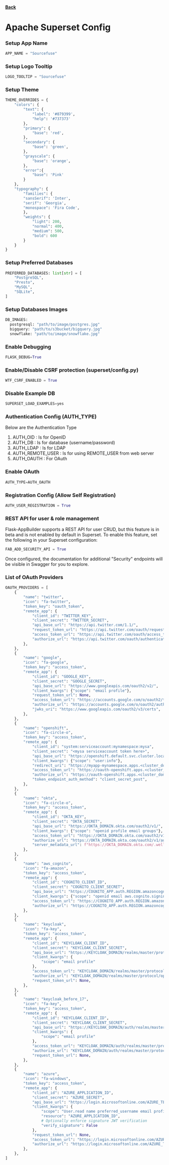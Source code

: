 #### [Back](./README.md)

# Apache Superset Config

### Setup App Name
```python
APP_NAME = "Sourcefuse"
```

### Setup Logo Tooltip
```python
LOGO_TOOLTIP = "Sourcefuse"
```

### Setup Theme
```python
THEME_OVERRIDES = {
    "colors": {
        "text": {
            "label": '#879399',
            "help": '#737373'
        },
        "primary": {
            "base": 'red',
        },
        "secondary": {
            "base": 'green',
        },
        "grayscale": {
            "base": 'orange',
        },
        "error":{
            "base": 'Pink'
        }
    },
    "typography": {
        "families": {
        "sansSerif": 'Inter',
        "serif": 'Georgia',
        "monospace": 'Fira Code',
        },
        "weights": {
            "light": 200,
            "normal": 400,
            "medium": 500,
            "bold": 600
        }
	}
}
```

### Setup Preferred Databases
```python
PREFERRED_DATABASES: list[str] = [
    "PostgreSQL",
    "Presto",
    "MySQL",
    "SQLite",
]
```

### Setup Databases Images
```python
DB_IMAGES:
  postgresql: "path/to/image/postgres.jpg"
  bigquery: "path/to/s3bucket/bigquery.jpg"
  snowflake: "path/to/image/snowflake.jpg"
```


### Enable Debugging
```python
FLASK_DEBUG=True
```

### Enable/Disable CSRF protection (superset/config.py)
```python
WTF_CSRF_ENABLED = True
```

### Disable Example DB
```python
SUPERSET_LOAD_EXAMPLES=yes
```

### Authentication Config (AUTH_TYPE)
Below are the Authentication Type
1. AUTH_OID : Is for OpenID
2. AUTH_DB : Is for database (username/password)
3. AUTH_LDAP : Is for LDAP
4. AUTH_REMOTE_USER : Is for using REMOTE_USER from web server
5. AUTH_OAUTH : For OAuth

### Enable OAuth
```python
AUTH_TYPE=AUTH_OAUTH
```

### Registration Config (Allow Self Registration)
```python
AUTH_USER_REGISTRATION = True
```

### REST API for user & role management
Flask-AppBuilder supports a REST API for user CRUD,
but this feature is in beta and is not enabled by default in Superset.
To enable this feature, set the following in your Superset configuration:

```python
FAB_ADD_SECURITY_API = True
```

Once configured, the documentation for additional "Security" endpoints will be visible in Swagger for you to explore.

### List of OAuth Providers
```python
OAUTH_PROVIDERS = [
    {
        "name": "twitter",
        "icon": "fa-twitter",
        "token_key": "oauth_token",
        "remote_app": {
            "client_id": "TWITTER_KEY",
            "client_secret": "TWITTER_SECRET",
            "api_base_url": "https://api.twitter.com/1.1/",
            "request_token_url": "https://api.twitter.com/oauth/request_token",
            "access_token_url": "https://api.twitter.com/oauth/access_token",
            "authorize_url": "https://api.twitter.com/oauth/authenticate",
        },
    },
    {
        "name": "google",
        "icon": "fa-google",
        "token_key": "access_token",
        "remote_app": {
            "client_id": "GOOGLE_KEY",
            "client_secret": "GOOGLE_SECRET",
            "api_base_url": "https://www.googleapis.com/oauth2/v2/",
            "client_kwargs": {"scope": "email profile"},
            "request_token_url": None,
            "access_token_url": "https://accounts.google.com/o/oauth2/token",
            "authorize_url": "https://accounts.google.com/o/oauth2/auth",
            "jwks_uri": "https://www.googleapis.com/oauth2/v3/certs",
        },
    },
    {
        "name": "openshift",
        "icon": "fa-circle-o",
        "token_key": "access_token",
        "remote_app": {
            "client_id": "system:serviceaccount:mynamespace:mysa",
            "client_secret": "<mysa serviceaccount token here>",
            "api_base_url": "https://openshift.default.svc.cluster.local:443",
            "client_kwargs": {"scope": "user:info"},
            "redirect_uri": "https://myapp-mynamespace.apps.<cluster_domain>",
            "access_token_url": "https://oauth-openshift.apps.<cluster_domain>/oauth/token",
            "authorize_url": "https://oauth-openshift.apps.<cluster_domain>/oauth/authorize",
            "token_endpoint_auth_method": "client_secret_post",
        },
    },
    {
        "name": "okta",
        "icon": "fa-circle-o",
        "token_key": "access_token",
        "remote_app": {
            "client_id": "OKTA_KEY",
            "client_secret": "OKTA_SECRET",
            "api_base_url": "https://OKTA_DOMAIN.okta.com/oauth2/v1/",
            "client_kwargs": {"scope": "openid profile email groups"},
            "access_token_url": "https://OKTA_DOMAIN.okta.com/oauth2/v1/token",
            "authorize_url": "https://OKTA_DOMAIN.okta.com/oauth2/v1/authorize",
            "server_metadata_url": f"https://OKTA_DOMAIN.okta.com/.well-known/openid-configuration",
        },
    },
    {
        "name": "aws_cognito",
        "icon": "fa-amazon",
        "token_key": "access_token",
        "remote_app": {
            "client_id": "COGNITO_CLIENT_ID",
            "client_secret": "COGNITO_CLIENT_SECRET",
            "api_base_url": "https://COGNITO_APP.auth.REGION.amazoncognito.com/",
            "client_kwargs": {"scope": "openid email aws.cognito.signin.user.admin"},
            "access_token_url": "https://COGNITO_APP.auth.REGION.amazoncognito.com/token",
            "authorize_url": "https://COGNITO_APP.auth.REGION.amazoncognito.com/authorize",
        },
    },
    {
        "name": "keycloak",
        "icon": "fa-key",
        "token_key": "access_token",
        "remote_app": {
            "client_id": "KEYCLOAK_CLIENT_ID",
            "client_secret": "KEYCLOAK_CLIENT_SECRET",
            "api_base_url": "https://KEYCLOAK_DOMAIN/realms/master/protocol/openid-connect",
            "client_kwargs": {
                "scope": "email profile"
            },
            "access_token_url": "KEYCLOAK_DOMAIN/realms/master/protocol/openid-connect/token",
            "authorize_url": "KEYCLOAK_DOMAIN/realms/master/protocol/openid-connect/auth",
            "request_token_url": None,
        },
    },
    {
        "name": "keycloak_before_17",
        "icon": "fa-key",
        "token_key": "access_token",
        "remote_app": {
            "client_id": "KEYCLOAK_CLIENT_ID",
            "client_secret": "KEYCLOAK_CLIENT_SECRET",
            "api_base_url": "https://KEYCLOAK_DOMAIN/auth/realms/master/protocol/openid-connect",
            "client_kwargs": {
                "scope": "email profile"
            },
            "access_token_url": "KEYCLOAK_DOMAIN/auth/realms/master/protocol/openid-connect/token",
            "authorize_url": "KEYCLOAK_DOMAIN/auth/realms/master/protocol/openid-connect/auth",
            "request_token_url": None,
        },
    },
    {
        "name": "azure",
        "icon": "fa-windows",
        "token_key": "access_token",
        "remote_app": {
            "client_id": "AZURE_APPLICATION_ID",
            "client_secret": "AZURE_SECRET",
            "api_base_url": "https://login.microsoftonline.com/AZURE_TENANT_ID/oauth2",
            "client_kwargs": {
                "scope": "User.read name preferred_username email profile upn",
                "resource": "AZURE_APPLICATION_ID",
                # Optionally enforce signature JWT verification
                "verify_signature": False
            },
            "request_token_url": None,
            "access_token_url": "https://login.microsoftonline.com/AZURE_TENANT_ID/oauth2/token",
            "authorize_url": "https://login.microsoftonline.com/AZURE_TENANT_ID/oauth2/authorize",
        },
    },
]
```

